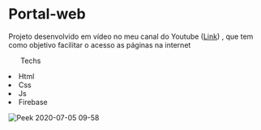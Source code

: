 # Portal-web

<p>Projeto desenvolvido em vídeo no meu canal do Youtube (<a href="https://youtu.be/MG-rprsTBgM">Link</a>) , que tem como objetivo facilitar o acesso as páginas na internet<p>

<ul>Techs</ul>
 <li>Html</li>
 <li>Css</li>
 <li>Js</li>
 <li>Firebase</li>
</ul>

![Peek 2020-07-05 09-58](https://user-images.githubusercontent.com/51785898/86533253-36b68000-bea6-11ea-9942-3cbf71890d1c.gif)
